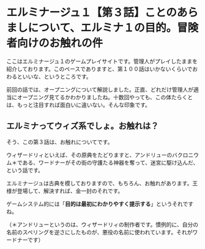 

# エルミナージュ１【第３話】ことのあらましについて、エルミナ１の目的。冒険者向けのお触れの件

ここはエルミナージュ１のゲームプレイサイトです。管理人がプレイしたままを紹介しております。このペースでありますと、第１００話はいかないくらいでおわるといいな、というところです。

前回の話では、オープニングについて解説しました。正直、どれだけ管理人が適当にオープニング見てるかわかりましたね。十数回やっても、この体たらくとは、もっと注目すれば面白いに違いない。そんな印象です。

## エルミナってウィズ系でしょ。お触れは？

そう、この第３話は、お触れについてです。

ウィザードリィといえば、その原典をたどりますと、アンドリューのバクロニウム＊である、ワードナーがその街の守護たる神器を奪って、迷宮に駆け込んだ、という話です。

エルミナージュは古典を模しておりますので、もちろん、お触れがあります。王様が登場して、解決すれば、金一封のそれです。

ゲームシステム的には「**目的は最初にわかりやすく提示する**」というそれですね。

（＊アンドリューというのは、ウィザードリィの制作者です。慣例的に、自分の名前のスペリングを逆さにしたものが、悪役の名前に使われています。それがワードナーです）
